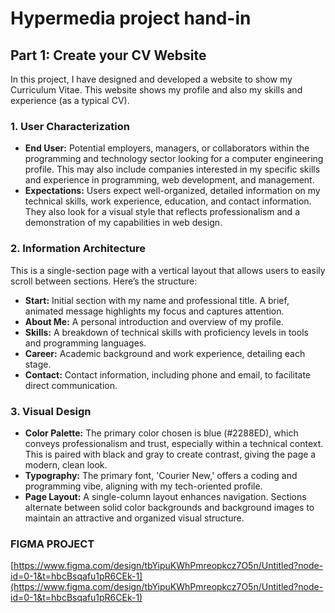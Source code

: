 # Hypermedia project hand-in
## Part 1: Create your CV Website
In this project, I have designed and developed a website to show my Curriculum Vitae. This website shows my profile and also my skills and experience (as a typical CV).

### 1. User Characterization
- **End User:** Potential employers, managers, or collaborators within the programming and technology sector looking for a computer engineering profile. This may also include companies interested in my specific skills and experience in programming, web development, and management.
- **Expectations:** Users expect well-organized, detailed information on my technical skills, work experience, education, and contact information. They also look for a visual style that reflects professionalism and a demonstration of my capabilities in web design.

### 2. Information Architecture
This is a single-section page with a vertical layout that allows users to easily scroll between sections. Here’s the structure:
- **Start:** Initial section with my name and professional title. A brief, animated message highlights my focus and captures attention.
- **About Me:** A personal introduction and overview of my profile.
- **Skills:** A breakdown of technical skills with proficiency levels in tools and programming languages.
- **Career:** Academic background and work experience, detailing each stage.
- **Contact:** Contact information, including phone and email, to facilitate direct communication.

### 3. Visual Design
- **Color Palette:** The primary color chosen is blue (#2288ED), which conveys professionalism and trust, especially within a technical context. This is paired with black and gray to create contrast, giving the page a modern, clean look.
- **Typography:** The primary font, 'Courier New,' offers a coding and programming vibe, aligning with my tech-oriented profile.
- **Page Layout:** A single-column layout enhances navigation. Sections alternate between solid color backgrounds and background images to maintain an attractive and organized visual structure.

### FIGMA PROJECT
[https://www.figma.com/design/tbYipuKWhPmreopkcz7O5n/Untitled?node-id=0-1&t=hbcBsqafu1pR6CEk-1](https://www.figma.com/design/tbYipuKWhPmreopkcz7O5n/Untitled?node-id=0-1&t=hbcBsqafu1pR6CEk-1)

